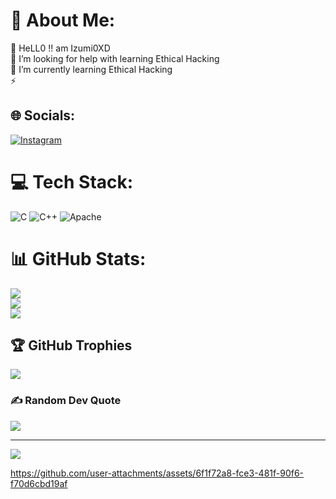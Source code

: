 # 💫 About Me:
🔭 HeLL0 !! am Izumi0XD <br>🤝 I’m looking for help with learning Ethical Hacking<br>🌱 I’m currently learning Ethical Hacking <br>⚡


## 🌐 Socials:
[![Instagram](https://img.shields.io/badge/Instagram-%23E4405F.svg?logo=Instagram&logoColor=white)](https://instagram.com/no_name_v3) 

# 💻 Tech Stack:
![C](https://img.shields.io/badge/c-%2300599C.svg?style=flat&logo=c&logoColor=white) ![C++](https://img.shields.io/badge/c++-%2300599C.svg?style=flat&logo=c%2B%2B&logoColor=white) ![Apache](https://img.shields.io/badge/apache-%23D42029.svg?style=flat&logo=apache&logoColor=white)
# 📊 GitHub Stats:
![](https://github-readme-stats.vercel.app/api?username=Izumi0XD&theme=dark&hide_border=false&include_all_commits=false&count_private=false)<br/>
![](https://github-readme-streak-stats.herokuapp.com/?user=Izumi0XD&theme=dark&hide_border=false)<br/>
![](https://github-readme-stats.vercel.app/api/top-langs/?username=Izumi0XD&theme=dark&hide_border=false&include_all_commits=false&count_private=false&layout=compact)

## 🏆 GitHub Trophies
![](https://github-profile-trophy.vercel.app/?username=Izumi0XD&theme=radical&no-frame=false&no-bg=true&margin-w=4)

### ✍️ Random Dev Quote
![](https://quotes-github-readme.vercel.app/api?type=horizontal&theme=radical)

---
[![](https://visitcount.itsvg.in/api?id=Izumi0XD&icon=0&color=0)](https://visitcount.itsvg.in)

<!-- Proudly created with GPRM ( https://gprm.itsvg.in ) -->




https://github.com/user-attachments/assets/6f1f72a8-fce3-481f-90f6-f70d6cbd19af

